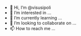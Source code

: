 - 👋 Hi, I’m @visusipoli
- 👀 I’m interested in ...
- 🌱 I’m currently learning ...
- 💞️ I’m looking to collaborate on ...
- 📫 How to reach me ...

<!---
visusipoli/visusipoli is a ✨ special ✨ repository because its `README.md` (this file) appears on your GitHub profile.
You can click the Preview link to take a look at your changes.
--->

